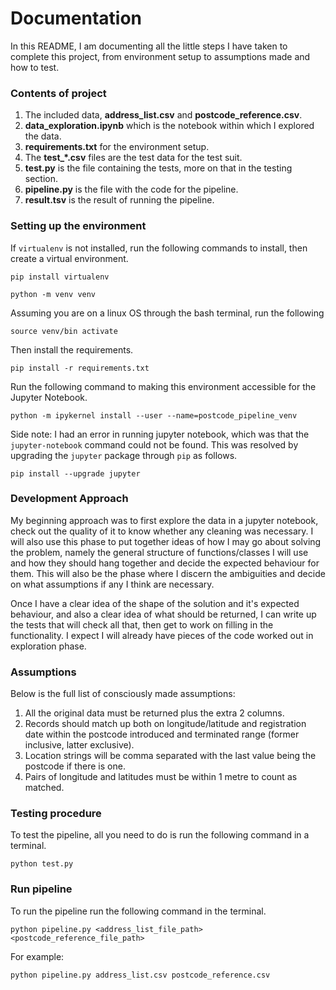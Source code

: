 # Documentation

In this README, I am documenting all the little steps I have taken to complete this project, from environment setup to assumptions made and how to test.

### Contents of project

1. The included data, **address_list.csv** and **postcode_reference.csv**.
2. **data_exploration.ipynb** which is the notebook within which I explored the data.
3. **requirements.txt** for the environment setup.
4. The **test_\*.csv** files are the test data for the test suit.
5. **test.py** is the file containing the tests, more on that in the testing section.
6. **pipeline.py** is the file with the code for the pipeline.
7. **result.tsv** is the result of running the pipeline.

### Setting up the environment

If `virtualenv` is not installed, run the following commands to install, then create a virtual environment.

    pip install virtualenv

    python -m venv venv
    
Assuming you are on a linux OS through the bash terminal, run the following
    
    source venv/bin activate

Then install the requirements.

    pip install -r requirements.txt
    
Run the following command to making this environment accessible for the Jupyter Notebook.

    python -m ipykernel install --user --name=postcode_pipeline_venv
    
Side note: I had an error in running jupyter notebook, which was that the `jupyter-notebook` command could not be found. This was resolved by upgrading the `jupyter` package through `pip` as follows.

    pip install --upgrade jupyter
    
   
### Development Approach

My beginning approach was to first explore the data in a jupyter notebook, check out the quality of it to know whether any cleaning was necessary. I will also use this phase to put together ideas of how I may go about solving the problem, namely the general structure of functions/classes I will use and how they should hang together and decide the expected behaviour for them. This will also be the phase where I discern the ambiguities and decide on what assumptions if any I think are necessary.

Once I have a clear idea of the shape of the solution and it's expected behaviour, and also a clear idea of what should be returned, I can write up the tests that will check all that, then get to work on filling in the functionality. I expect I will already have pieces of the code worked out in exploration phase.

### Assumptions

Below is the full list of consciously made assumptions:

1. All the original data must be returned plus the extra 2 columns.
2. Records should match up both on longitude/latitude and registration date within the postcode introduced and terminated range (former inclusive, latter exclusive).
3. Location strings will be comma separated with the last value being the postcode if there is one.
4. Pairs of longitude and latitudes must be within 1 metre to count as matched.

### Testing procedure

To test the pipeline, all you need to do is run the following command in a terminal.

    python test.py  
    
### Run pipeline

To run the pipeline run the following command in the terminal.

    python pipeline.py <address_list_file_path> <postcode_reference_file_path>

For example:
    
    python pipeline.py address_list.csv postcode_reference.csv